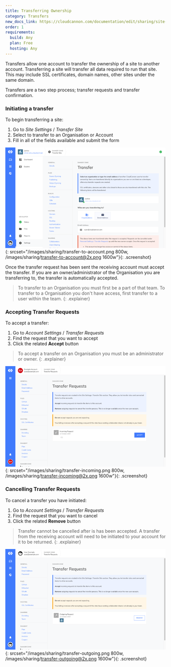 ```yaml
---
title: Transferring Ownership
category: Transfers
new_docs_link: https://cloudcannon.com/documentation/edit/sharing/site-transfers/
order: 1
requirements:
  build: Any
  plan: Free
  hosting: Any
---
```


Transfers allow one account to transfer the ownership of a site to another account. Transferring a site will transfer all data required to run that site. This may include SSL certificates, domain names, other sites under the same domain.

Transfers are a two step process; transfer requests and transfer confirmation.


### Initiating a transfer

To begin transferring a site:

1. Go to *Site Settings* / *Transfer Site*
2. Select to transfer to an Organisation or Account
3. Fill in all of the fields available and submit the form

![Transfering to an account](/images/sharing/transfer-to-account.png){: srcset="/images/sharing/transfer-to-account.png 800w, /images/sharing/transfer-to-account@2x.png 1600w"}{: .screenshot}

Once the transfer request has been sent the receiving account must accept the transfer. If you are an owner/administrator of the Organisation you are transferring to, the transfer is automatically accepted.

> To transfer to an Organisation you must first be a part of that team. To transfer to a Organisation you don't have access, first transfer to a user within the team.
{: .explainer}


### Accepting Transfer Requests

To accept a transfer:

1. Go to *Account Settings* / *Transfer Requests*
2. Find the request that you want to accept
3. Click the related **Accept** button

> To accept a transfer on an Organisation you must be an administrator or owner.
{: .explainer}

![The transfer list on the receiving account](/images/sharing/transfer-incoming.png){: srcset="/images/sharing/transfer-incoming.png 800w, /images/sharing/transfer-incoming@2x.png 1600w"}{: .screenshot}


### Cancelling Transfer Requests

To cancel a transfer you have initiated:

1. Go to *Account Settings* / *Transfer Requests*
2. Find the request that you want to cancel
3. Click the related **Remove** button

> Transfer cannot be cancelled after is has been accepted. A transfer from the receiving account will need to be initiated to your account for it to be returned.
{: .explainer}

![The transfer list on the original account](/images/sharing/transfer-outgoing.png){: srcset="/images/sharing/transfer-outgoing.png 800w, /images/sharing/transfer-outgoing@2x.png 1600w"}{: .screenshot}

